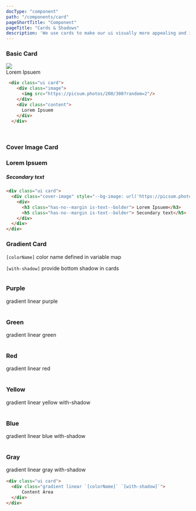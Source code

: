```yaml
---
docType: "component"
path: "/components/card"
pageShortTitle: "Component"
pageTitle: "Cards & Shadows"
description: 'We use cards to make our ui visually more appealing and intersting'
---
```


### Basic Card
<div class="is-row">
  <div class="is-col-sm-6 is-col-md-3 is-col-lg-4">
    <div class="ui card">
      <div class="image">
        <img src="https://picsum.photos/200/300?random=2"/>
      </div>
      <div class="content">
        Lorem Ipsuem
      </div>
    </div> 
  </div>
  <div class="is-col-sm-12 is-col-md-9 is-col-lg-8">
    
  </div>
</div>

```html
 <div class="ui card">
    <div class="image">
      <img src="https://picsum.photos/200/300?random=2"/>
    </div>
    <div class="content">
      Lorem Ipsuem
    </div>
  </div> 
```
<br/>

### Cover Image Card
<div class="is-row">
  <div class="is-col-sm-6 is-col-md-3 is-col-lg-4">
    <div class="ui card">
        <div class="cover-image" style="--bg-image: url('https://picsum.photos/id/237/200/300');">
          <div>
            <h3 class="has-no--margin is-text--bolder"> Lorem Ipsuem</h3>
            <h5 class="has-no--margin is-text--bolder"> Secondary text</h5>
          </div>
        </div>
    </div>  
  </div>
  <div class="is-col-sm-12 is-col-md-9 is-col-lg-8">
      
  </div>
</div>

```html
<div class="ui card">
  <div class="cover-image" style="--bg-image: url('https://picsum.photos/id/237/200/300');">
    <div>
      <h3 class="has-no--margin is-text--bolder"> Lorem Ipsuem</h3>
      <h5 class="has-no--margin is-text--bolder"> Secondary text</h5>
    </div>
  </div>
</div> 
```

### Gradient Card
`[colorName]` color name defined in variable map

`[with-shadow]` provide bottom shadow in cards

<div class="is-row">
  <div class="is-col-sm-6 is-col-md-3 is-col-lg-4">
    <div class="ui card" style="margin-bottom: 16px">
        <div class="gradient linear purple">
          <div style="display: flex;flex-direction: column;">
            <div>
              <h3 class="has-no--margin is-text--bolder">Purple</h3>
              <div style="font-size: 14px;" class="has-font-weight--bold">gradient linear purple</div>
            </div>
          </div>
        </div>
    </div>  
  </div>
  <div class="is-col-sm-6 is-col-md-3 is-col-lg-4">
    <div class="ui card" style="margin-bottom: 16px">
        <div class="gradient linear green">
          <div style="display: flex;flex-direction: column;">
            <div>
              <h3 class="has-no--margin is-text--bolder">Green</h3>
              <div style="font-size: 14px;" class="has-font-weight--bold">gradient linear green</div>
            </div>
          </div>
        </div>
    </div>  
  </div>
  <div class="is-col-sm-6 is-col-md-3 is-col-lg-4">
    <div class="ui card" style="margin-bottom: 16px">
        <div class="gradient linear red">
          <div style="display: flex;flex-direction: column;">
            <div>
              <h3 class="has-no--margin is-text--bolder">Red</h3>
              <div style="font-size: 14px;" class="has-font-weight--bold">gradient linear red</div>
            </div>
          </div>
        </div>
    </div>  
  </div>
  <div class="is-col-sm-6 is-col-md-3 is-col-lg-4">
    <div class="ui card" style="margin-bottom: 16px">
        <div class="gradient linear yellow with-shadow">
          <div style="display: flex;flex-direction: column;">
            <div>
              <h3 class="has-no--margin is-text--bolder">Yellow</h3>
              <div style="font-size: 14px;" class="has-font-weight--bold">gradient linear yellow with-shadow</div>
            </div>
          </div>
        </div>
    </div>  
  </div>
  <div class="is-col-sm-6 is-col-md-3 is-col-lg-4">
    <div class="ui card" style="margin-bottom: 16px">
        <div class="gradient linear blue with-shadow">
          <div style="display: flex;flex-direction: column;">
            <div>
              <h3 class="has-no--margin is-text--bolder">Blue</h3>
              <div style="font-size: 14px;" class="has-font-weight--bold">gradient linear blue with-shadow</div>
            </div>
          </div>
        </div>
    </div>  
  </div>
  <div class="is-col-sm-6 is-col-md-3 is-col-lg-4">
    <div class="ui card" style="margin-bottom: 16px">
        <div class="gradient linear gray with-shadow">
          <div style="display: flex;flex-direction: column;">
            <div>
              <h3 class="has-no--margin is-text--bolder">Gray</h3>
              <div style="font-size: 14px;" class="has-font-weight--bold">gradient linear gray with-shadow</div>
            </div>
          </div>
        </div>
    </div>  
  </div>
</div>

```html
<div class="ui card">
  <div class="gradient linear `[colorName]` `[with-shadow]`">
      Content Area
  </div>
</div> 
```